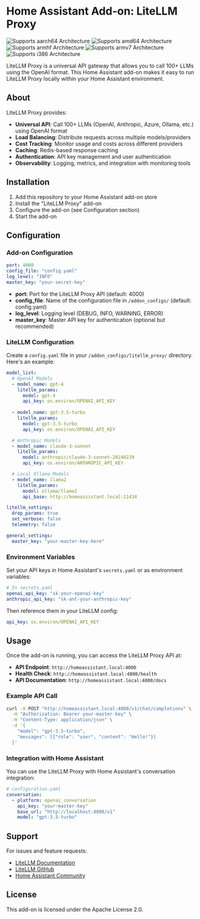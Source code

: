 # Home Assistant Add-on: LiteLLM Proxy

![Supports aarch64 Architecture][aarch64-shield] ![Supports amd64 Architecture][amd64-shield] ![Supports armhf Architecture][armhf-shield] ![Supports armv7 Architecture][armv7-shield] ![Supports i386 Architecture][i386-shield]

LiteLLM Proxy is a universal API gateway that allows you to call 100+ LLMs using the OpenAI format. This Home Assistant add-on makes it easy to run LiteLLM Proxy locally within your Home Assistant environment.

## About

LiteLLM Proxy provides:
- **Universal API**: Call 100+ LLMs (OpenAI, Anthropic, Azure, Ollama, etc.) using OpenAI format
- **Load Balancing**: Distribute requests across multiple models/providers
- **Cost Tracking**: Monitor usage and costs across different providers
- **Caching**: Redis-based response caching
- **Authentication**: API key management and user authentication
- **Observability**: Logging, metrics, and integration with monitoring tools

## Installation

1. Add this repository to your Home Assistant add-on store
2. Install the "LiteLLM Proxy" add-on
3. Configure the add-on (see Configuration section)
4. Start the add-on

## Configuration

### Add-on Configuration

```yaml
port: 4000
config_file: "config.yaml"
log_level: "INFO"
master_key: "your-secret-key"
```

- **port**: Port for the LiteLLM Proxy API (default: 4000)
- **config_file**: Name of the configuration file in `/addon_configs/` (default: config.yaml)
- **log_level**: Logging level (DEBUG, INFO, WARNING, ERROR)
- **master_key**: Master API key for authentication (optional but recommended)

### LiteLLM Configuration

Create a `config.yaml` file in your `/addon_configs/litellm_proxy/` directory. Here's an example:

```yaml
model_list:
  # OpenAI Models
  - model_name: gpt-4
    litellm_params:
      model: gpt-4
      api_key: os.environ/OPENAI_API_KEY
  
  - model_name: gpt-3.5-turbo
    litellm_params:
      model: gpt-3.5-turbo
      api_key: os.environ/OPENAI_API_KEY

  # Anthropic Models
  - model_name: claude-3-sonnet
    litellm_params:
      model: anthropic/claude-3-sonnet-20240229
      api_key: os.environ/ANTHROPIC_API_KEY

  # Local Ollama Models
  - model_name: llama2
    litellm_params:
      model: ollama/llama2
      api_base: http://homeassistant.local:11434

litellm_settings:
  drop_params: true
  set_verbose: false
  telemetry: false

general_settings:
  master_key: "your-master-key-here"
```

### Environment Variables

Set your API keys in Home Assistant's `secrets.yaml` or as environment variables:

```yaml
# In secrets.yaml
openai_api_key: "sk-your-openai-key"
anthropic_api_key: "sk-ant-your-anthropic-key"
```

Then reference them in your LiteLLM config:
```yaml
api_key: os.environ/OPENAI_API_KEY
```

## Usage

Once the add-on is running, you can access the LiteLLM Proxy API at:
- **API Endpoint**: `http://homeassistant.local:4000`
- **Health Check**: `http://homeassistant.local:4000/health`
- **API Documentation**: `http://homeassistant.local:4000/docs`

### Example API Call

```bash
curl -X POST "http://homeassistant.local:4000/v1/chat/completions" \
  -H "Authorization: Bearer your-master-key" \
  -H "Content-Type: application/json" \
  -d '{
    "model": "gpt-3.5-turbo",
    "messages": [{"role": "user", "content": "Hello!"}]
  }'
```

### Integration with Home Assistant

You can use the LiteLLM Proxy with Home Assistant's conversation integration:

```yaml
# configuration.yaml
conversation:
  - platform: openai_conversation
    api_key: "your-master-key"
    base_url: "http://localhost:4000/v1"
    model: "gpt-3.5-turbo"
```

## Support

For issues and feature requests:
- [LiteLLM Documentation](https://docs.litellm.ai/)
- [LiteLLM GitHub](https://github.com/BerriAI/litellm)
- [Home Assistant Community](https://community.home-assistant.io/)

## License

This add-on is licensed under the Apache License 2.0.

[aarch64-shield]: https://img.shields.io/badge/aarch64-yes-green.svg
[amd64-shield]: https://img.shields.io/badge/amd64-yes-green.svg
[armhf-shield]: https://img.shields.io/badge/armhf-yes-green.svg
[armv7-shield]: https://img.shields.io/badge/armv7-yes-green.svg
[i386-shield]: https://img.shields.io/badge/i386-yes-green.svg